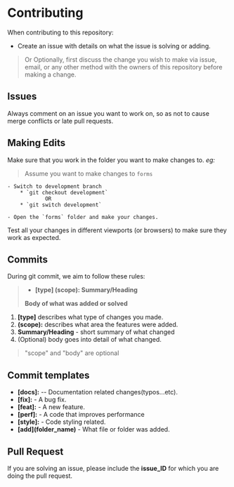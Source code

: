 # Contributing

When contributing to this repository:

- Create an issue with details on what the issue is solving or adding.

> Or Optionally, first discuss the change you wish to make via issue, email, or any other method with the owners of this repository before making a change.


## Issues

Always comment on an issue you want to work on, so as not to cause merge conflicts or late pull requests.


## Making Edits

Make sure that you work in the folder you want to make changes to. _eg:_

> Assume you want to make changes to `forms`

	- Switch to development branch
		* `git checkout development`
				OR
		* `git switch development`

	- Open the `forms` folder and make your changes.

Test all your changes in different viewports (or browsers) to make sure they work as expected.


## Commits

During git commit, we aim to follow these rules:

> - **[type] (scope): Summary/Heading**
>
>  **Body of what was added or solved**

1. **[type]** describes what type of changes you made.
2. **(scope):** describes what area the features were added.
3. **Summary/Heading** - short summary of what changed
4. (Optional) body goes into detail of what changed.

> "scope" and "body" are optional


## Commit templates

* **[docs]:** -- Documentation related changes(typos...etc).
* **\[fix\]:**  - A bug fix.
* **[feat]:** - A new feature.
* **[perf]:** - A code that improves performance
* **[style]:** - Code styling related.
* **\[add\](folder_name)** - What file or folder was added.


## Pull Request

If you are solving an issue, please include the **issue_ID** for which you are doing the pull request.

